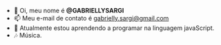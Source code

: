 - 👋 Oi, meu nome é **@GABRIELLYSARGI**
- 📫 Meu e-mail de contato é gabrielly.sargi@gmail.com
- 🌱 Atualmente estou aprendendo a programar na linguagem javaScript.
- 🎶 Música.
